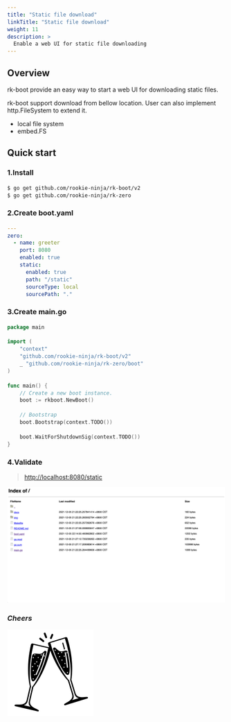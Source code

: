 ```yaml
---
title: "Static file download"
linkTitle: "Static file download"
weight: 11
description: >
  Enable a web UI for static file downloading
---
```


## Overview
rk-boot provide an easy way to start a web UI for downloading static files.

rk-boot support download from bellow location. User can also implement http.FileSystem to extend it.

- local file system
- embed.FS

## Quick start
### 1.Install

```bash
$ go get github.com/rookie-ninja/rk-boot/v2
$ go get github.com/rookie-ninja/rk-zero
```

### 2.Create boot.yaml
```yaml
---
zero:
  - name: greeter
    port: 8080
    enabled: true
    static:
      enabled: true
      path: "/static"
      sourceType: local
      sourcePath: "."
```

### 3.Create main.go
```go
package main

import (
	"context"
	"github.com/rookie-ninja/rk-boot/v2"
	_ "github.com/rookie-ninja/rk-zero/boot"
)

func main() {
	// Create a new boot instance.
	boot := rkboot.NewBoot()

	// Bootstrap
	boot.Bootstrap(context.TODO())

	boot.WaitForShutdownSig(context.TODO())
}
```

### 4.Validate
> [http://localhost:8080/static](http://localhost:8080/static)

![](../../img/user-guide/gin/advanced/static-file-handler.png)

### _**Cheers**_
![](../../img/user-guide/cheers.png)
